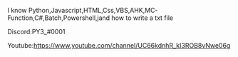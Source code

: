 I know Python,Javascript,HTML,Css,VBS,AHK,MC-Function,C#,Batch,Powershell,jand how to write a txt file

Discord:PY3_#0001

Youtube:https://www.youtube.com/channel/UC66kdnhR_kI3ROB8vNwe06g


